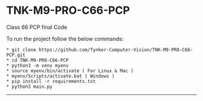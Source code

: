 # TNK-M9-PRO-C66-PCP

Class 66 PCP final Code

To run the project follow the below commands:

```
* git clone https://github.com/Tynker-Computer-Vision/TNK-M9-PRO-C66-PCP.git
* cd TNK-M9-PRO-C66-PCP
* python3 -m venv myenv
* source myenv/bin/activate ( For Linux & Mac )
* myenv/Scripts/activate.bat ( Windows )
* pip install -r requirements.txt
* python3 main.py
```

---
